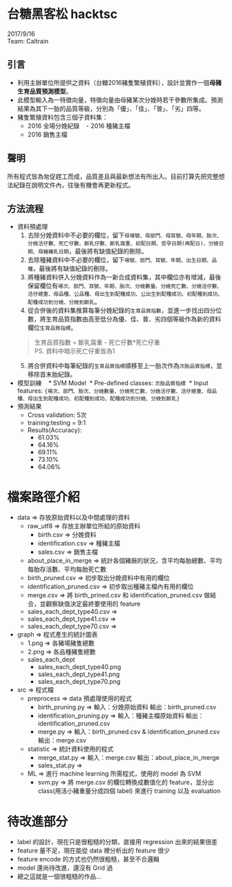# 台糖黑客松 hacktsc 
2017/9/16  
Team: Caltrain

## 引言  
- 利用主辦單位所提供之資料（台糖2016豬隻繁殖資料），設計並實作一個**母豬生育品質預測模型**。   
- 此模型輸入為一特徵向量，特徵向量由母豬某次分娩時若干參數所集成。預測結果為其下一胎的品質等級，分別為「優」、「佳」、「普」、「劣」四等。  
- 豬隻繁殖資料包含三個子資料集：
  - 2016 全場分娩紀錄  
  - 2016 種豬主檔   
  - 2016 銷售主檔  

## 聲明 
所有程式皆為匆促趕工而成，品質差且與最新想法有所出入。目前打算先把完整想法紀錄在說明文件內，往後有機會再更新程式。  

## 方法流程
- 資料預處理  
  1. 去除分娩資料中不必要的欄位，留下`母場號、母部門、母耳號、母年期、胎次、分娩活仔數、死亡仔數、斷乳仔數、斷乳窩重、初配日期、受孕日期(再配日)、分娩日期、母豬離乳日期`，最後將有缺值紀錄的刪除。  
  2. 去除種豬資料中不必要的欄位，留下`場號、部門、耳號、年期、出生日期、品種`，最後將有缺值紀錄的刪除。
  3. 將種豬資料併入分娩資料作為一新合成資料集，其中欄位亦有增減，最後保留欄位有`場次、部門、耳號、年期、胎次、分娩數量、分娩死亡數、分娩活仔數、活仔總重、母品種、公品種、母出生到配種成功、公出生到配種成功、初配種到成功、配種成功到分娩、分娩到斷乳`。
  4. 從合併後的資料集推算每筆分娩紀錄的`生育品質指數`，並進一步找出四分位數，將生育品質指數由高至低分為優、佳、普、劣四個等級作為新的資料欄位`生育品質指標`。  
    >  生育品質指數 = 斷乳窩重 - 死亡仔數*死亡仔重     
    >  PS. 資料中暗示死亡仔重皆為1
  5. 將合併資料中每筆紀錄的`生育品質指標`順移至上一胎次作為`次胎品質指標`，並移除首末胎紀錄。
- 模型訓練  
  * SVM Model
  * Pre-defined classes: `次胎品質指標`
  * Input features: `{場次、部門、胎次、分娩數量、分娩死亡數、分娩活仔數、活仔總重、母品種、母出生到配種成功、初配種到成功、配種成功到分娩、分娩到斷乳}`
- 預測結果  
  - Cross validation: 5次
  - training:testing = 9:1
  - Results(Accuracy):
    * 61.03%
    * 64.16%
    * 69.11%
    * 73.10%
    * 64.06%
		
# 檔案路徑介紹
  * data => 存放原始資料以及中間處理的資料
    - raw_utf8 => 存放主辦單位所給的原始資料
      - birth.csv => 分娩資料
      - identification.csv => 種豬主檔
      - sales.csv => 銷售主檔
    - about_place_in_merge => 統計各個豬廠的狀況，含平均每胎總數、平均每胎存活數、平均每胎死亡數
    - birth_pruned.csv => 初步取出分娩資料中有用的欄位
    - identification_pruned.csv => 初步取出種豬主檔內有用的欄位
    - merge.csv => 將 birth_prined.csv 和 identification_pruned.csv 做結合，並觀察缺值決定最終要使用的 feature
    - sales_each_dept_type40.csv =>
    - sales_each_dept_type41.csv =>
    - sales_each_dept_type70.csv =>
  * graph => 程式產生的統計圖表
    - 1.png => 各豬場豬隻總數
    - 2.png => 各品種豬隻總數
    - sales_each_dept
      - sales_each_dept_type40.png
      - sales_each_dept_type41.png
      - sales_each_dept_type70.png
  * src => 程式檔
    - preprocess => data 預處理使用的程式
      - birth_pruning.py => 輸入：分娩原始資料 輸出：birth_pruned.csv
      - identification_pruning.py => 輸入：種豬主檔原始資料 輸出：identification_pruned.csv
      - merge.py => 輸入：birth_pruned.csv & identification_pruned.csv 輸出：merge.csv
    - statistic => 統計資料使用的程式
      - merge_stat.py => 輸入：merge.csv 輸出：about_place_in_merge
      - sales_stat.py =>
    - ML => 進行 machine learning 所需程式，使用的 model 為 SVM
      - svm.py => 將 merge.csv 的欄位轉換成數值化的 feature，並分出 class(用活小豬重量分成四個 label) 來進行 training 以及 evaluation
# 待改進部分
  * label 的設計，現在只是很粗糙的分類，直接用 regression 出來的結果很差
  * feature 量不足，現在能從 data 裡分析出的 feature 很少
  * feature encode 的方式也仍然很粗糙，甚至不合邏輯
  * model 還尚待改進，還沒有 Grid 過
  * 總之這就是一個很粗糙的作品...
